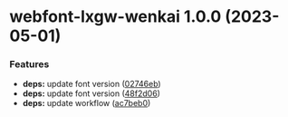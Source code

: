 # webfont-lxgw-wenkai 1.0.0 (2023-05-01)


### Features

* **deps:** update font version ([02746eb](https://github.com/Jonathan523/lxgw-wenkai-webfont/commit/02746eb170ce23df597ab492ab8ac81f19551081))
* **deps:** update font version ([48f2d06](https://github.com/Jonathan523/lxgw-wenkai-webfont/commit/48f2d065b1d54e7835c1d7985b747b0a04403a4b))
* **deps:** update workflow ([ac7beb0](https://github.com/Jonathan523/lxgw-wenkai-webfont/commit/ac7beb059e0eea39a91f1df65a68cce4d3dd1d6a))
